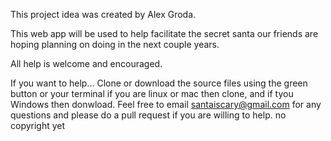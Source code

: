 This project idea was created by Alex Groda.

This web app will be used to help facilitate the secret santa our friends are hoping planning on doing in the next couple years.

All help is welcome and encouraged.

If you want to help...
Clone or download the source files using the green button or your terminal if you are linux or mac then clone, and if tyou Windows then donwload. Feel free to email santaiscary@gmail.com for any questions and please do a pull request if you are willing to help. no copyright yet 

